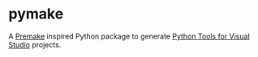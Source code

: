 # pymake
A [Premake](https://premake.github.io) inspired Python package to generate [Python Tools for Visual Studio](https://github.com/Microsoft/PTVS) projects.
